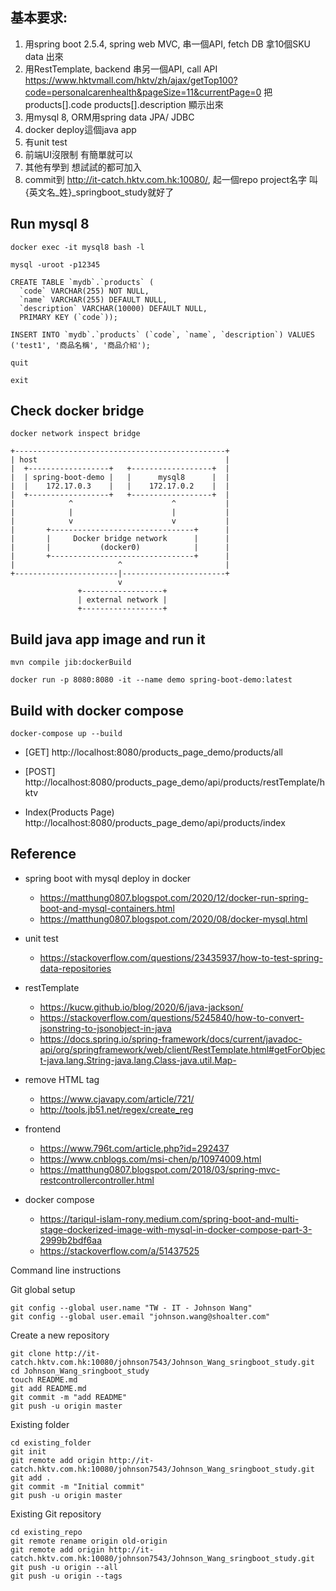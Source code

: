 ## 基本要求:
1. 用spring boot 2.5.4, spring web MVC, 串一個API, fetch DB 拿10個SKU data 出來
2. 用RestTemplate, backend 串另一個API, call API 
https://www.hktvmall.com/hktv/zh/ajax/getTop100?code=personalcarenhealth&pageSize=11&currentPage=0
把 products[].code
products[].description 顯示出來
3. 用mysql 8, ORM用spring data JPA/ JDBC
4. docker deploy這個java app
5. 有unit test
6. 前端UI沒限制 有簡單就可以
7. 其他有學到 想試試的都可加入
8. commit到 http://it-catch.hktv.com.hk:10080/, 起一個repo project名字 叫 {英文名_姓}_springboot_study就好了


## Run mysql 8
```
docker exec -it mysql8 bash -l
```
```
mysql -uroot -p12345
```
```
CREATE TABLE `mydb`.`products` (
  `code` VARCHAR(255) NOT NULL,
  `name` VARCHAR(255) DEFAULT NULL,
  `description` VARCHAR(10000) DEFAULT NULL,
  PRIMARY KEY (`code`));
```
```
INSERT INTO `mydb`.`products` (`code`, `name`, `description`) VALUES ('test1', '商品名稱', '商品介紹');
```
```
quit
```
```
exit
```

## Check docker bridge
```
docker network inspect bridge
```
```
+-----------------------------------------------+
| host                                          |
|  +------------------+   +------------------+  |
|  | spring-boot-demo |   |      mysql8      |  |
|  |    172.17.0.3    |   |    172.17.0.2    |  |
|  +------------------+   +------------------+  |
|            ^                      ^           |
|            |                      |           |
|            v                      v           |
|       +--------------------------------+      |
|       |     Docker bridge network      |      |
|       |           (docker0)            |      |
|       +--------------------------------+      |
|                       ^                       |
+-----------------------|-----------------------+
                        v
               +------------------+
               | external network |
               +------------------+
```


## Build java app image and run it
```
mvn compile jib:dockerBuild
```
```
docker run -p 8080:8080 -it --name demo spring-boot-demo:latest
```

## Build with docker compose
```
docker-compose up --build
```
- [GET] http://localhost:8080/products_page_demo/products/all

- [POST] http://localhost:8080/products_page_demo/api/products/restTemplate/hktv

- Index(Products Page) http://localhost:8080/products_page_demo/api/products/index


## Reference
- spring boot with mysql deploy in docker
  - https://matthung0807.blogspot.com/2020/12/docker-run-spring-boot-and-mysql-containers.html
  - https://matthung0807.blogspot.com/2020/08/docker-mysql.html

- unit test
  - https://stackoverflow.com/questions/23435937/how-to-test-spring-data-repositories

- restTemplate
  - https://kucw.github.io/blog/2020/6/java-jackson/
  - https://stackoverflow.com/questions/5245840/how-to-convert-jsonstring-to-jsonobject-in-java
  - https://docs.spring.io/spring-framework/docs/current/javadoc-api/org/springframework/web/client/RestTemplate.html#getForObject-java.lang.String-java.lang.Class-java.util.Map-

- remove HTML tag
  - https://www.cjavapy.com/article/721/
  - http://tools.jb51.net/regex/create_reg

- frontend
  - https://www.796t.com/article.php?id=292437
  - https://www.cnblogs.com/msi-chen/p/10974009.html
  - https://matthung0807.blogspot.com/2018/03/spring-mvc-restcontrollercontroller.html

- docker compose
  - https://tariqul-islam-rony.medium.com/spring-boot-and-multi-stage-dockerized-image-with-mysql-in-docker-compose-part-3-2999b2bdf6aa
  - https://stackoverflow.com/a/51437525


Command line instructions

Git global setup
```
git config --global user.name "TW - IT - Johnson Wang"
git config --global user.email "johnson.wang@shoalter.com"
```
Create a new repository
```
git clone http://it-catch.hktv.com.hk:10080/johnson7543/Johnson_Wang_sringboot_study.git
cd Johnson_Wang_sringboot_study
touch README.md
git add README.md
git commit -m "add README"
git push -u origin master
```
Existing folder
```
cd existing_folder
git init
git remote add origin http://it-catch.hktv.com.hk:10080/johnson7543/Johnson_Wang_sringboot_study.git
git add .
git commit -m "Initial commit"
git push -u origin master
```
Existing Git repository
```
cd existing_repo
git remote rename origin old-origin
git remote add origin http://it-catch.hktv.com.hk:10080/johnson7543/Johnson_Wang_sringboot_study.git
git push -u origin --all
git push -u origin --tags
```
